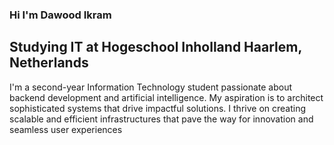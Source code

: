 ### Hi I'm Dawood Ikram
## Studying IT at Hogeschool Inholland Haarlem, Netherlands
I'm a second-year Information Technology student passionate about backend development and artificial intelligence. My aspiration is to architect sophisticated systems that drive impactful solutions. I thrive on creating scalable and efficient infrastructures that pave the way for innovation and seamless user experiences

<!--
**Dawoodikram482/Dawoodikram482** is a ✨ _special_ ✨ repository because its `README.md` (this file) appears on your GitHub profile.

Here are some ideas to get you started:

- 🔭 I’m currently working on ...
- 🌱 I’m currently learning ...
- 👯 I’m looking to collaborate on ...
- 🤔 I’m looking for help with ...
- 💬 Ask me about ...
- 📫 How to reach me: ...
- 😄 Pronouns: ...
- ⚡ Fun fact: ...
-->
